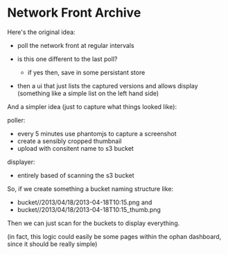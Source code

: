 Network Front Archive
=====================

Here's the original idea:

- poll the network front at regular intervals
- is this one different to the last poll?
	- if yes then, save in some persistant store

- then a ui that just lists the captured versions and allows display
  (something like a simple list on the left hand side)


And a simpler idea (just to capture what things looked like):

poller:

- every 5 minutes use phantomjs to capture a screenshot
- create a sensibly cropped thumbnail
- upload with consitent name to s3 bucket

displayer:

- entirely based of scanning the s3 bucket

So, if we create something a bucket naming structure like:

 - bucket/<urlpath>/2013/04/18/2013-04-18T10:15.png
 and
 - bucket/<urlpath>/2013/04/18/2013-04-18T10:15_thumb.png

Then we can just scan for the buckets to display everything.

(in fact, this logic could easily be some pages within the ophan dashboard, since it
should be really simple)